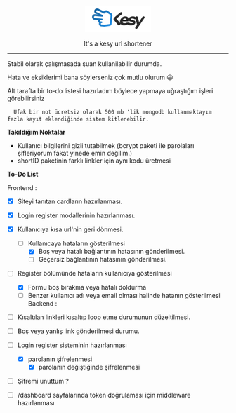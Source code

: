 <p align="center">
  <a href="https://github.com/altaysimsek/shortcutIO">
    <img alt="blazingfastjs" src="./public/image/kesylogo.png" width="150" />
  </a>
</p>
<p align="center">It's a kesy url shortener</p>

---

Stabil olarak çalışmasada şuan kullanilabilir durumda.

Hata ve eksiklerimi bana söylerseniz çok mutlu olurum 😀

Alt tarafta bir to-do listesi hazırladım böylece yapmaya uğraştığım işleri görebilirsiniz 
  
```
  Ufak bir not ücretsiz olarak 500 mb 'lik mongodb kullanmaktayım fazla kayıt eklendiğinde sistem kitlenebilir.
```
  


**Takıldığım Noktalar**
- Kullanıcı bilgilerini gizli tutabilmek (bcrypt paketi ile parolaları şifleriyorum fakat yinede emin değilim.)
- shortID paketinin farklı linkler için aynı kodu üretmesi

**To-Do List**
    
Frontend :
- [x] Siteyi tanıtan cardların hazırlanması.
- [x] Login register modallerinin hazırlanması.
- [x] Kullanıcıya kısa url'nin geri dönmesi.
  - [ ] Kullanıcaya hataların gösterilmesi
      - [x] Boş veya hatalı bağlantının hatasının gönderilmesi.
      - [ ] Geçersiz bağlantının hatasının gönderilmesi. 
- [ ] Register bölümünde hataların kullanıcıya gösterilmesi
  - [x] Formu boş bırakma veya hatalı doldurma 
  - [ ] Benzer kullanıcı adı veya email olması halinde hatanın gösterilmesi
Backend : 

- [ ] Kısaltılan linkleri kısaltıp loop etme durumunun düzeltilmesi.
- [ ] Boş veya yanlış link gönderilmesi durumu.
- [ ] Login register sisteminin hazırlanması 
  - [x] parolanın şifrelenmesi
    - [x] parolanın değiştiğinde şifrelenmesi
- [ ] Şifremi unuttum ?
- [ ] /dashboard sayfalarında token doğrulaması için middleware hazırlanması


